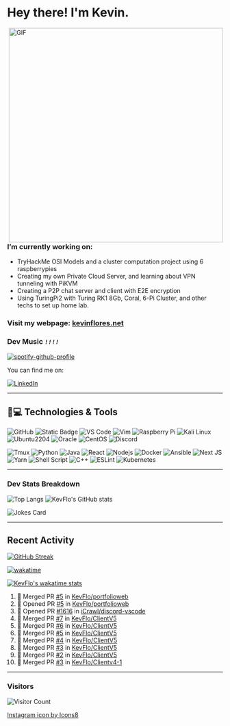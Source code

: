 
<h1> Hey there! I'm Kevin.</h1>
    <img align="right" alt="GIF" src="professional_developer.gif" width="500" "/>

### I’m currently working on:
-    TryHackMe OSI Models and a cluster computation project using 6 raspberrypies
-    Creating my own Private Cloud Server, and learning about VPN tunneling with PiKVM 
-    Creating a P2P chat server and client with E2E encryption
-    Using TuringPi2 with Turing RK1 8Gb, Coral, 6-Pi Cluster, and other techs to set up home lab. 



### Visit my webpage: [**kevinflores.net**](https://kevinflores.net/)

### **Dev Music**  __*`!!!!`*__ 

[![spotify-github-profile](https://spotify-github-profile.vercel.app/api/view?uid=knightheart13&cover_image=true&theme=novatorem&bar_color=2eff62&bar_color_cover=false)](https://github.com/kittinan/spotify-github-profile)


You can find me on:


 [![LinkedIn][3.2]][3] 
<!-- [![Instagram][2.2]][2] -->
<!-- Icons -->

[3.2]: https://i.imgur.com/IwuydvD.png (LinkedIn icon without padding)
<!-- [2.2]: https://img.icons8.com/color/25/000000/instagram-new--v1.png -->


<!-- Links to your social media accounts -->

[3]: https://www.linkedin.com/in/flores-kevin/
<!-- [2]: https://www.instagram.com// -->

---

## 🚀💻 Technologies & Tools

![GitHub](https://img.shields.io/badge/-GitHub-181717?style=for-the-badge&logo=github)
![Static Badge](https://img.shields.io/badge/-bitbucket?style=for-the-badge&logo=bitbucket&logoColor=white&label=bitbucket&labelColor=blue&color=blue)
![VS Code](https://img.shields.io/badge/-VS%20Code-007ACC?style=for-the-badge&logo=visual-studio-code)
![Vim](https://img.shields.io/badge/VIM-%2311AB00.svg?&style=for-the-badge&logo=vim&logoColor=white)
![Raspberry Pi](https://img.shields.io/badge/-Raspberry%20Pi-C51A4A?style=for-the-badge&logo=Raspberry-Pi)
![Kali Linux](https://img.shields.io/badge/Kali_Linux-557C94?style=for-the-badge&logo=kali-linux&logoColor=white)
![Ubuntu2204](https://img.shields.io/badge/-Ubuntu22?style=for-the-badge&logo=Ubuntu&logoColor=white&label=Ubuntu22.04&labelColor=orange&color=orange)
![Oracle](https://img.shields.io/badge/-oracle?style=for-the-badge&logo=oracle&logoColor=white&label=oracle&labelColor=black&color=black)
![CentOS](https://img.shields.io/badge/-CentOS?style=for-the-badge&logo=centos&logoColor=white&label=CentOS&labelColor=black&color=black)
![Discord](https://img.shields.io/badge/Discord-black?style=for-the-badge&logo=discord)

![Tmux](https://img.shields.io/badge/tmux-1BB91F?style=for-the-badge&logo=tmux&logoColor=white)
![Python](https://img.shields.io/badge/-Python-black?style=for-the-badge&logo=Python)
![Java](https://img.shields.io/badge/Java-orange?style=for-the-badge&logo=java)
![React](https://img.shields.io/badge/react-%2320232a.svg?style=for-the-badge&logo=react&logoColor=%2361DAFB)
![Nodejs](https://img.shields.io/badge/-Nodejs-black?style=for-the-badge&logo=Node.js)
![Docker](https://img.shields.io/badge/-Docker-black?style=for-the-badge&logo=docker)
![Ansible](https://img.shields.io/badge/-ansible?style=for-the-badge&logo=ansible&logoColor=white&label=ansible&labelColor=black&color=black)
![Next JS](https://img.shields.io/badge/Next-black?style=for-the-badge&logo=next.js&logoColor=white)
![Yarn](https://img.shields.io/badge/yarn-%232C8EBB.svg?style=for-the-badge&logo=yarn&logoColor=white)
![Shell Script](https://img.shields.io/badge/Shell_Script-121011?style=for-the-badge&logo=gnu-bash&logoColor=white)
![C++](https://img.shields.io/badge/c++-%2300599C.svg?style=for-the-badge&logo=c%2B%2B&logoColor=white)
![ESLint](https://img.shields.io/badge/ESLint-4B3263?style=for-the-badge&logo=eslint&logoColor=white)
![Kubernetes](https://img.shields.io/badge/kubernetes-%23326ce5.svg?style=for-the-badge&logo=kubernetes&logoColor=white)

---

### Dev Stats Breakdown
![Top Langs](https://github-readme-stats-kevflo.vercel.app/api/top-langs/?username=KevFlo&langs_count=5&show_icons=true&theme=nord)  ![KevFlo's GitHub stats](https://github-readme-stats-kevflo.vercel.app/api?username=KevFlo&count_private=true&hide=stars&show_icons=true&theme=nord) 

![Jokes Card](https://readme-jokes.vercel.app/api)

---

<h2> Recent Activity </h2>

[![GitHub Streak](https://github-readme-streak-stats.herokuapp.com/?user=KevFlo&theme=nord)](https://git.io/streak-stats)

[![wakatime](https://wakatime.com/badge/user/c7e3d20a-4de4-483b-be5d-bd85f778b96b.svg)](https://wakatime.com/@c7e3d20a-4de4-483b-be5d-bd85f778b96b)

[![KevFlo's wakatime stats](https://github-readme-stats.vercel.app/api/wakatime?username=KevFlo&theme=nord)](https://github.com/anuraghazra/github-readme-stats)
<!--START_SECTION:activity-->
1. 🎉 Merged PR [#5](https://github.com/KevFlo/portfolioweb/pull/5) in [KevFlo/portfolioweb](https://github.com/KevFlo/portfolioweb)
2. 💪 Opened PR [#5](https://github.com/KevFlo/portfolioweb/pull/5) in [KevFlo/portfolioweb](https://github.com/KevFlo/portfolioweb)
3. 💪 Opened PR [#1616](https://github.com/iCrawl/discord-vscode/pull/1616) in [iCrawl/discord-vscode](https://github.com/iCrawl/discord-vscode)
4. 🎉 Merged PR [#7](https://github.com/KevFlo/ClientV5/pull/7) in [KevFlo/ClientV5](https://github.com/KevFlo/ClientV5)
5. 🎉 Merged PR [#6](https://github.com/KevFlo/ClientV5/pull/6) in [KevFlo/ClientV5](https://github.com/KevFlo/ClientV5)
6. 🎉 Merged PR [#5](https://github.com/KevFlo/ClientV5/pull/5) in [KevFlo/ClientV5](https://github.com/KevFlo/ClientV5)
7. 🎉 Merged PR [#4](https://github.com/KevFlo/ClientV5/pull/4) in [KevFlo/ClientV5](https://github.com/KevFlo/ClientV5)
8. 🎉 Merged PR [#3](https://github.com/KevFlo/ClientV5/pull/3) in [KevFlo/ClientV5](https://github.com/KevFlo/ClientV5)
9. 🎉 Merged PR [#2](https://github.com/KevFlo/ClientV5/pull/2) in [KevFlo/ClientV5](https://github.com/KevFlo/ClientV5)
10. 🎉 Merged PR [#3](https://github.com/KevFlo/Clientv4-1/pull/3) in [KevFlo/Clientv4-1](https://github.com/KevFlo/Clientv4-1)
<!--END_SECTION:activity-->

---
<!-- ![visitors](https://visitor-badge.glitch.me/badge?page_id=KevFlo.visitor&left_color=green&right_color=gray)
 -->

### Visitors

![Visitor Count](https://profile-counter.glitch.me/KevFlo/count.svg)

<a target="_blank" href="https://icons8.com/icon/32323/instagram">Instagram icon by Icons8</a>
<!---
KevFlo/KevFlo is a ✨ special ✨ repository because its `README.md` (this file) appears on your GitHub profile.
You can click the Preview link to take a look at your changes.
--->
